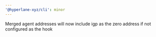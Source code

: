 ```yaml
---
'@hyperlane-xyz/cli': minor
---
```


Merged agent addresses will now include igp as the zero address if not configured as the hook
